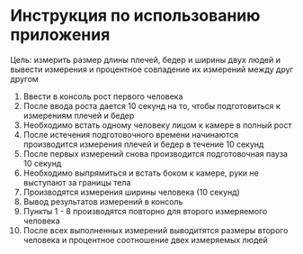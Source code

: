 # Инструкция по использованию приложения
Цель: измерить размер длины плечей, бедер и ширины двух людей и вывести измерения и процентное совпадение их измерений между друг другом

1. Ввести в консоль рост первого человека
2. После ввода роста дается 10 секунд на то, чтобы подготовиться к измерениям плечей и бедер
3. Необходимо встать одному человеку лицом к камере в полный рост
4. После истечения подготовочного времени начинаются производится измерения плечей и бедер в течение 10 секунд
5. После первых измерений снова производится подготовочная пауза 10 секунд
6. Необходимо выпрямиться и встать боком к камере, руки не выступают за границы тела
7. Производятся измерения ширины человека (10 секунд)
8. Вывод результатов измерений в консоль
9. Пункты 1 - 8 производятся повторно для второго измеряемого человека
10. После всех выполненных измерений выводитятся размеры второго человека и процентное соотношение двех измеряемых людей
